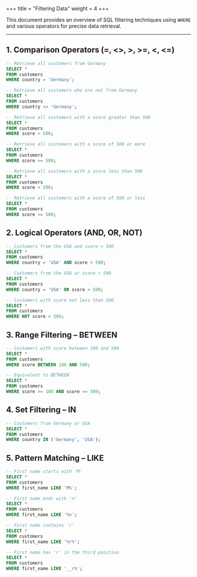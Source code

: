 +++
title = "Filtering Data"
weight = 4
+++

This document provides an overview of SQL filtering techniques using `WHERE` and various operators for precise data retrieval.

---

## 1. Comparison Operators (=, <>, >, >=, <, <=)
```sql
-- Retrieve all customers from Germany
SELECT *
FROM customers
WHERE country = 'Germany';

-- Retrieve all customers who are not from Germany
SELECT *
FROM customers
WHERE country <> 'Germany';

-- Retrieve all customers with a score greater than 500
SELECT *
FROM customers
WHERE score > 500;

-- Retrieve all customers with a score of 500 or more
SELECT *
FROM customers
WHERE score >= 500;

-- Retrieve all customers with a score less than 500
SELECT *
FROM customers
WHERE score < 500;

-- Retrieve all customers with a score of 500 or less
SELECT *
FROM customers
WHERE score <= 500;
```

## 2. Logical Operators (AND, OR, NOT)

```sql
-- Customers from the USA and score > 500
SELECT *
FROM customers
WHERE country = 'USA' AND score > 500;

-- Customers from the USA or score > 500
SELECT *
FROM customers
WHERE country = 'USA' OR score > 500;

-- Customers with score not less than 500
SELECT *
FROM customers
WHERE NOT score < 500;
```

## 3. Range Filtering – BETWEEN
```sql
-- Customers with score between 100 and 500
SELECT *
FROM customers
WHERE score BETWEEN 100 AND 500;

-- Equivalent to BETWEEN
SELECT *
FROM customers
WHERE score >= 100 AND score <= 500;
```

## 4. Set Filtering – IN
```sql
-- Customers from Germany or USA
SELECT *
FROM customers
WHERE country IN ('Germany', 'USA');
```

## 5. Pattern Matching – LIKE

```sql
-- First name starts with 'M'
SELECT *
FROM customers
WHERE first_name LIKE 'M%';

-- First name ends with 'n'
SELECT *
FROM customers
WHERE first_name LIKE '%n';

-- First name contains 'r'
SELECT *
FROM customers
WHERE first_name LIKE '%r%';

-- First name has 'r' in the third position
SELECT *
FROM customers
WHERE first_name LIKE '__r%';
```